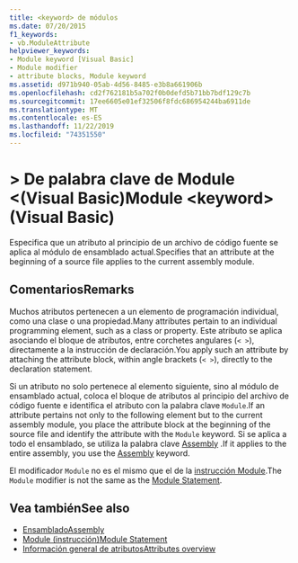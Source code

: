 ```yaml
---
title: <keyword> de módulos
ms.date: 07/20/2015
f1_keywords:
- vb.ModuleAttribute
helpviewer_keywords:
- Module keyword [Visual Basic]
- Module modifier
- attribute blocks, Module keyword
ms.assetid: d971b940-05ab-4d56-8485-e3b8a661906b
ms.openlocfilehash: cd2f762181b5a702f0b0defd5b71bb7bdf129c7b
ms.sourcegitcommit: 17ee6605e01ef32506f8fdc686954244ba6911de
ms.translationtype: MT
ms.contentlocale: es-ES
ms.lasthandoff: 11/22/2019
ms.locfileid: "74351550"
---
```

# <a name="module-keyword-visual-basic"></a><span data-ttu-id="52fe8-102">> De palabra clave de Module \<(Visual Basic)</span><span class="sxs-lookup"><span data-stu-id="52fe8-102">Module \<keyword> (Visual Basic)</span></span>
<span data-ttu-id="52fe8-103">Especifica que un atributo al principio de un archivo de código fuente se aplica al módulo de ensamblado actual.</span><span class="sxs-lookup"><span data-stu-id="52fe8-103">Specifies that an attribute at the beginning of a source file applies to the current assembly module.</span></span>  
  
## <a name="remarks"></a><span data-ttu-id="52fe8-104">Comentarios</span><span class="sxs-lookup"><span data-stu-id="52fe8-104">Remarks</span></span>  
 <span data-ttu-id="52fe8-105">Muchos atributos pertenecen a un elemento de programación individual, como una clase o una propiedad.</span><span class="sxs-lookup"><span data-stu-id="52fe8-105">Many attributes pertain to an individual programming element, such as a class or property.</span></span> <span data-ttu-id="52fe8-106">Este atributo se aplica asociando el bloque de atributos, entre corchetes angulares (`< >`), directamente a la instrucción de declaración.</span><span class="sxs-lookup"><span data-stu-id="52fe8-106">You apply such an attribute by attaching the attribute block, within angle brackets (`< >`), directly to the declaration statement.</span></span>  
  
 <span data-ttu-id="52fe8-107">Si un atributo no solo pertenece al elemento siguiente, sino al módulo de ensamblado actual, coloca el bloque de atributos al principio del archivo de código fuente e identifica el atributo con la palabra clave `Module`.</span><span class="sxs-lookup"><span data-stu-id="52fe8-107">If an attribute pertains not only to the following element but to the current assembly module, you place the attribute block at the beginning of the source file and identify the attribute with the `Module` keyword.</span></span> <span data-ttu-id="52fe8-108">Si se aplica a todo el ensamblado, se utiliza la palabra clave [Assembly](../../../visual-basic/language-reference/modifiers/assembly.md) .</span><span class="sxs-lookup"><span data-stu-id="52fe8-108">If it applies to the entire assembly, you use the [Assembly](../../../visual-basic/language-reference/modifiers/assembly.md) keyword.</span></span>  
  
 <span data-ttu-id="52fe8-109">El modificador `Module` no es el mismo que el de la [instrucción Module](../../../visual-basic/language-reference/statements/module-statement.md).</span><span class="sxs-lookup"><span data-stu-id="52fe8-109">The `Module` modifier is not the same as the [Module Statement](../../../visual-basic/language-reference/statements/module-statement.md).</span></span>  
  
## <a name="see-also"></a><span data-ttu-id="52fe8-110">Vea también</span><span class="sxs-lookup"><span data-stu-id="52fe8-110">See also</span></span>

- [<span data-ttu-id="52fe8-111">Ensamblado</span><span class="sxs-lookup"><span data-stu-id="52fe8-111">Assembly</span></span>](../../../visual-basic/language-reference/modifiers/assembly.md)
- [<span data-ttu-id="52fe8-112">Module (instrucción)</span><span class="sxs-lookup"><span data-stu-id="52fe8-112">Module Statement</span></span>](../../../visual-basic/language-reference/statements/module-statement.md)
- [<span data-ttu-id="52fe8-113">Información general de atributos</span><span class="sxs-lookup"><span data-stu-id="52fe8-113">Attributes overview</span></span>](../../../visual-basic/programming-guide/concepts/attributes/index.md)
